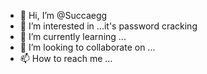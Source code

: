 - 👋 Hi, I’m @Succaegg
- 👀 I’m interested in ...it's password cracking
- 🌱 I’m currently learning ...
- 💞️ I’m looking to collaborate on ...
- 📫 How to reach me ...

<!---
Succaegg/Succaegg is a ✨ special ✨ repository because its `README.md` (this file) appears on your GitHub profile.
You can click the Preview link to take a look at your changes.
--->
